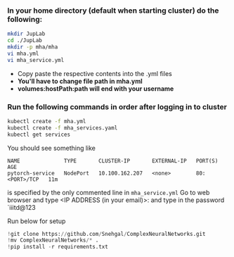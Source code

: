 ### In your home directory (default when starting cluster) do the following:
```bash
mkdir JupLab
cd ./JupLab
mkdir -p mha/mha
vi mha.yml
vi mha_service.yml
```

- Copy paste the respective contents into the .yml files
- **You'll have to change file path in mha.yml**
- **volumes:hostPath:path will end with your username**

### Run the following commands in order after logging in to cluster
```bash
kubectl create -f mha.yml
kubectl create -f mha_services.yaml
kubectl get services
```

You should see something like
```
NAME              TYPE       CLUSTER-IP       EXTERNAL-IP   PORT(S)        AGE
pytorch-service   NodePort   10.100.162.207   <none>        80:<PORT>/TCP   11m
```
<PORT > is specified by the only commented line in `mha_service.yml`
Go to web browser and type <IP ADDRESS (in your email)>:<PORT > and type in the password `iiitd@123

Run below for setup

```python
!git clone https://github.com/Snehgal/ComplexNeuralNetworks.git
!mv ComplexNeuralNetworks/* .
!pip install -r requirements.txt
```

